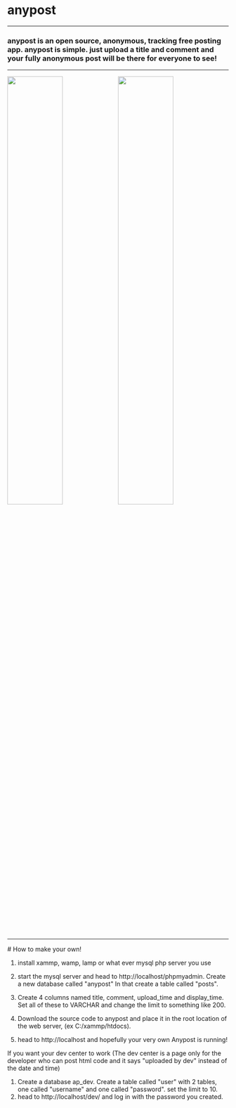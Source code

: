 # anypost
<hr>
<h3>anypost is an open source, anonymous, tracking free posting app. anypost is simple. just upload a title and comment and your fully anonymous post will be there for everyone to see!</h3>
<hr>
<p><img src="http://anypost.pixel-fy.com/sample.png"width="50%"><img src="http://anypost.pixel-fy.com/chats.png"width="50%"></p>
<hr>
# How to make your own!

1. install xammp, wamp, lamp or what ever mysql php server you use

2. start the mysql server and head to http://localhost/phpmyadmin. Create a new database called "anypost" In that create a table called "posts".
3. Create 4 columns named title, comment, upload_time and display_time. Set all of these to VARCHAR and change the limit to something like 200. 
4. Download the source code to anypost and place it in the root location of the web server, (ex C:/xammp/htdocs).
5. head to http://localhost and hopefully your very own Anypost is running!

If you want your dev center to work (The dev center is a page only for the developer who can post html code and it says "uploaded by dev" instead of the date and time)
1. Create a database ap_dev. Create a table called "user" with 2 tables, one called "username" and one called "password". set the limit to 10.
2. head to http://localhost/dev/ and log in with the password you created.
